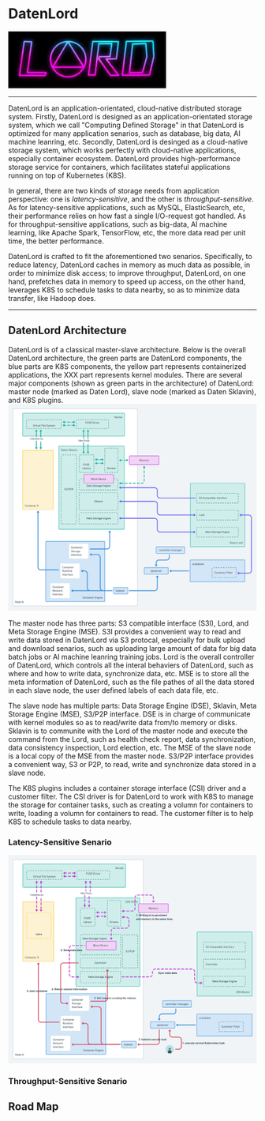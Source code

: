 # DatenLord

![Logo of DatenLord](docs/images/logo.png)

----
DatenLord is an application-orientated, cloud-native distributed storage system. Firstly, DatenLord is designed as an application-orientated storage system, which we call "Computing Defined Storage" in that DatenLord is optimized for many application senarios, such as database, big data, AI machine leanring, etc. Secondly, DatenLord is desinged as a cloud-native storage system, which works perfectly with cloud-native applications, especially container ecosystem. DatenLord provides high-performance storage service for containers, which facilitates stateful applications running on top of Kubernetes (K8S).

In general, there are two kinds of storage needs from application perspective: one is *latency-sensitive*, and the other is *throughput-sensitive*.
As for latency-sensitive applications, such as MySQL, ElasticSearch, etc, their performance relies on how fast a single I/O-request got handled.
As for throughput-sensitive applications, such as big-data, AI machine learning, like Apache Spark, TensorFlow, etc, the more data read per unit time, the better performance.

DatenLord is crafted to fit the aforementioned two senarios.
Specifically, to reduce latency, DatenLord caches in memory as much data as possible, in order to minimize disk access; to improve throughput, DatenLord, on one hand, prefetches data in memory to speed up access, on the other hand, leverages K8S to schedule tasks to data nearby, so as to minimize data transfer, like Hadoop does.

----

## DatenLord Architecture

DatenLord is of a classical master-slave architecture. Below is the overall DatenLord architecture, the green parts are DatenLord components, the blue parts are K8S components, the yellow part represents containerized applications, the XXX part represents kernel modules. There are several major components (shown as green parts in the architecture) of DatenLord: master node (marked as Daten Lord), slave node (marked as Daten Sklavin), and K8S plugins.
![DatenLord Architecture](docs/images/Computing%20Defined%20Storage%402x.png)

The master node has three parts: S3 compatible interface (S3I), Lord, and Meta Storage Engine (MSE). S3I provides a convenient way to read and write data stored in DatenLord via S3 protocal, especially for bulk upload and download senarios, such as uploading large amount of data for big data batch jobs or AI machine leanring training jobs. Lord is the overall controller of DatenLord, which controls all the interal behaviers of DatenLord, such as where and how to write data, synchronize data, etc. MSE is to store all the meta information of DatenLord, such as the file pathes of all the data stored in each slave node, the user defined labels of each data file, etc.

The slave node has multiple parts: Data Storage Engine (DSE), Sklavin, Meta Storage Engine (MSE), S3/P2P interface. DSE is in charge of communicate with kernel modules so as to read/write data from/to memory or disks. Sklavin is to communite with the Lord of the master node and execute the command from the Lord, such as health check report, data synchronization, data consistency inspection, Lord election, etc. The MSE of the slave node is a local copy of the MSE from the master node. S3/P2P interface provides a convenient way, S3 or P2P, to read, write and synchronize data stored in a slave node.

The K8S plugins includes a container storage interface (CSI) driver and a customer filter. The CSI driver is for DatenLord to work with K8S to manage the storage for container tasks, such as creating a volumn for containers to write, loading a volumn for containers to read. The customer filter is to help K8S to schedule tasks to data nearby.

### Latency-Sensitive Senario

![Latency-Sensitive Senario](docs/images/Computing%20Defined%20Storage%20-%20Persistent%402x.png "Latency-Sensitive Architecture")

### Throughput-Sensitive Senario




## Road Map
